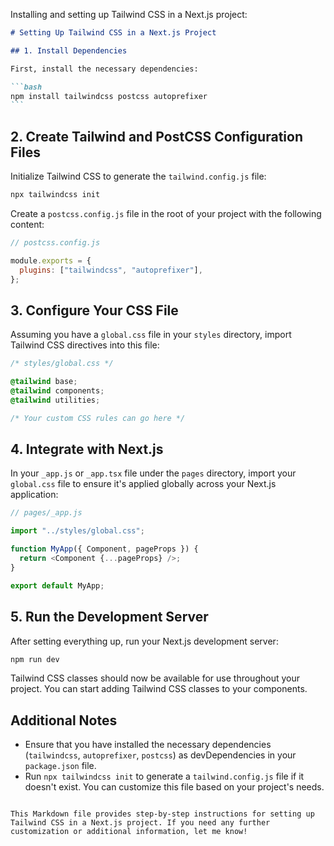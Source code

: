 Installing and setting up Tailwind CSS in a Next.js project:

````markdown
# Setting Up Tailwind CSS in a Next.js Project

## 1. Install Dependencies

First, install the necessary dependencies:

```bash
npm install tailwindcss postcss autoprefixer
```
````

## 2. Create Tailwind and PostCSS Configuration Files

Initialize Tailwind CSS to generate the `tailwind.config.js` file:

```bash
npx tailwindcss init
```

Create a `postcss.config.js` file in the root of your project with the following content:

```javascript
// postcss.config.js

module.exports = {
  plugins: ["tailwindcss", "autoprefixer"],
};
```

## 3. Configure Your CSS File

Assuming you have a `global.css` file in your `styles` directory, import Tailwind CSS directives into this file:

```css
/* styles/global.css */

@tailwind base;
@tailwind components;
@tailwind utilities;

/* Your custom CSS rules can go here */
```

## 4. Integrate with Next.js

In your `_app.js` or `_app.tsx` file under the `pages` directory, import your `global.css` file to ensure it's applied globally across your Next.js application:

```javascript
// pages/_app.js

import "../styles/global.css";

function MyApp({ Component, pageProps }) {
  return <Component {...pageProps} />;
}

export default MyApp;
```

## 5. Run the Development Server

After setting everything up, run your Next.js development server:

```bash
npm run dev
```

Tailwind CSS classes should now be available for use throughout your project. You can start adding Tailwind CSS classes to your components.

## Additional Notes

- Ensure that you have installed the necessary dependencies (`tailwindcss`, `autoprefixer`, `postcss`) as devDependencies in your `package.json` file.
- Run `npx tailwindcss init` to generate a `tailwind.config.js` file if it doesn't exist. You can customize this file based on your project's needs.

```

This Markdown file provides step-by-step instructions for setting up Tailwind CSS in a Next.js project. If you need any further customization or additional information, let me know!
```
